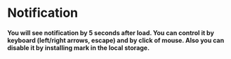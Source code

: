 # Notification
#### You will see notification by 5 seconds after load. You can control it by keyboard (left/right arrows, escape) and by click of mouse. Also you can disable it by installing mark in the local storage.
